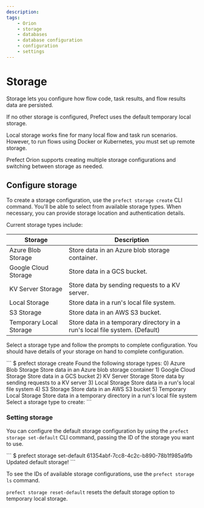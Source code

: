 ```yaml
---
description: 
tags:
    - Orion
    - storage
    - databases
    - database configuration
    - configuration
    - settings
---
```


# Storage

Storage lets you configure how flow code, task results, and flow results data are persisted.

If no other storage is configured, Prefect uses the default temporary local storage.

Local storage works fine for many local flow and task run scenarios. However, to run flows using Docker or Kubernetes, you must set up remote storage.

Prefect Orion supports creating multiple storage configurations and switching between storage as needed.

## Configure storage

To create a storage configuration, use the `prefect storage create` CLI command. You'll be able to select from available storage types. When necessary, you can provide storage location and authentication details.

Current storage types include:

| Storage | Description |
| --- | --- |
| Azure Blob Storage | Store data in an Azure blob storage container. |
| Google Cloud Storage | Store data in a GCS bucket. |
| KV Server Storage | Store data by sending requests to a KV server. |
| Local Storage | Store data in a run's local file system. |
| S3 Storage | Store data in an AWS S3 bucket. |
| Temporary Local Storage | Store data in a temporary directory in a run's local file system. (Default) |

Select a storage type and follow the prompts to complete configuration. You should have details of your storage on hand to complete configuration.

<div class='termy'>
```
$ prefect storage create
Found the following storage types:
0) Azure Blob Storage
    Store data in an Azure blob storage container
1) Google Cloud Storage
    Store data in a GCS bucket
2) KV Server Storage
    Store data by sending requests to a KV server
3) Local Storage
    Store data in a run's local file system
4) S3 Storage
    Store data in an AWS S3 bucket
5) Temporary Local Storage
    Store data in a temporary directory in a run's local file system
Select a storage type to create:
```
</div>

### Setting storage

You can configure the default storage configuration by using the `prefect storage set-default` CLI command, passing the ID of the storage you want to use.

<div class='termy'>
```
$ prefect storage set-default 61354abf-7cc8-4c2c-b890-78b1f985a9fb
Updated default storage!
```
</div>

To see the IDs of available storage configurations, use the `prefect storage ls` command.

`prefect storage reset-default` resets the default storage option to temporary local storage.